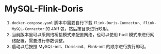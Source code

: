 # MySQL-Flink-Doris

1. `docker-compose.yaml` 脚本中需要自行下载 `Flink-Doris-Connector`、`Flink-MySQL-Connector` 的 JAR 包，然后按目录进行映射。
2. 当前版本里可以采网络桥接模式来配置网络，也可以使用 host 模式来进行网络配置，需要进行参数调整。
3. 启动以后按照 MySQL-init、Doris-init、Flink-init 的顺序进行执行即可。

